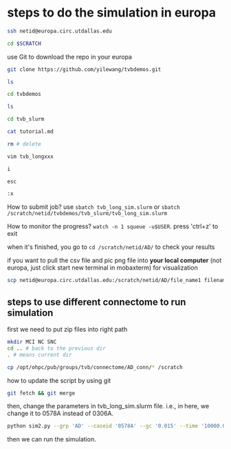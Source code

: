 # steps to do the simulation in europa

```bash
ssh netid@europa.circ.utdallas.edu

cd $SCRATCH
```


use Git to download the repo in your europa

```bash
git clone https://github.com/yilewang/tvbdemos.git

ls

cd tvbdemos

ls

cd tvb_slurm

cat tutorial.md

rm # delete

vim tvb_longxxx

i

esc 

:x

```

<!-- 
we need to use conda to create a new environment
```python
# create a conda environment
# if conda not found: 
# ml load miniconda

conda create -n tvbenv -c conda-forge python=3.8 tvb-library tvb-data pandas numpy matplotlib
```

If you want to activate the env, just `source activate tvbenv` -->

How to submit job? use `sbatch tvb_long_sim.slurm` or `sbatch /scratch/netid/tvbdemos/tvb_slurm/tvb_long_sim.slurm`

How to monitor the progress? `watch -n 1 squeue -u$USER`. press 'ctrl+z' to exit

when it's finished, you go to `cd /scratch/netid/AD/` to check your results

if you want to pull the csv file and pic png file into **your local computer** (not europa, just click start new terminal in mobaxterm) for visualization

```bash
scp netid@europa.circ.utdallas.edu:/scratch/netid/AD/file_name1 filename2 /home/Username/Desktop
```
## steps to use different connectome to run simulation




first we need to put zip files into right path

```bash
mkdir MCI NC SNC
cd .. # back to the previous dir
. # means current dir

cp /opt/ohpc/pub/groups/tvb/connectome/AD_conn/* /scratch
```

how to update the script by using git 

```bash
git fetch && git merge
```


then, change the parameters in tvb_long_sim.slurm file. i.e., in here, we change it to 0578A instead of 0306A.
```bash
python sim2.py --grp 'AD' --caseid '0578A' --gc '0.015' --time '10000.0'
```
then we can run the simulation.

